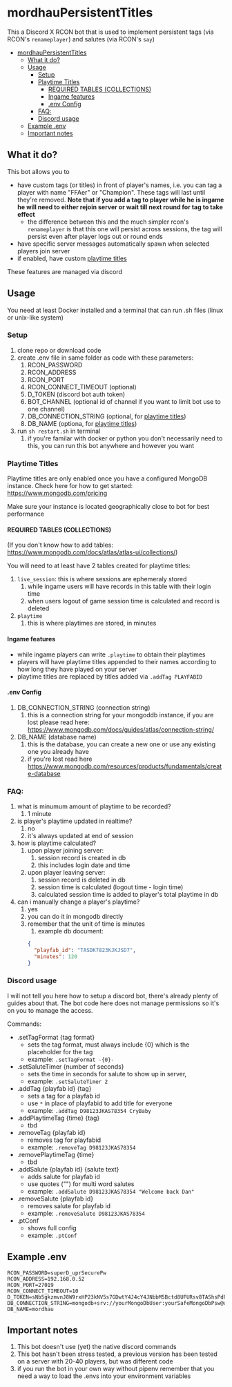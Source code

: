 # mordhauPersistentTitles

This a Discord X RCON bot that is used to implement persistent tags (via RCON's `renameplayer`) and salutes (via RCON's `say`)

- [mordhauPersistentTitles](#mordhaupersistenttitles)
  - [What it do?](#what-it-do)
  - [Usage](#usage)
    - [Setup](#setup)
    - [Playtime Titles](#playtime-titles)
      - [REQUIRED TABLES (COLLECTIONS)](#required-tables-collections)
      - [Ingame features](#ingame-features)
      - [.env Config](#env-config)
    - [FAQ:](#faq)
    - [Discord usage](#discord-usage)
  - [Example .env](#example-env)
  - [Important notes](#important-notes)

## What it do?

This bot allows you to 
- have custom tags (or titles) in front of player's names, i.e. you can tag a player with name "FFAer" or "Champion". These tags will last until they're removed. **Note that if you add a tag to player while he is ingame he will need to either rejoin server or wait till next round for tag to take effect**
  - the difference between this and the much simpler rcon's `renameplayer` is that this one will persist across sessions, the tag will persist even after player logs out or round ends
- have specific server messages automatically spawn when selected players join server
- if enabled, have custom [playtime titles](#playtime-titles)

These features are managed via discord


## Usage
You need at least Docker installed and a terminal that can run .sh files (linux or unix-like system)

### Setup

1. clone repo or download code
1. create .env file in same folder as code with these parameters:
    1. RCON_PASSWORD
    1. RCON_ADDRESS
    1. RCON_PORT
    2. RCON_CONNECT_TIMEOUT (optional)
    3. D_TOKEN (discord bot auth token)
    4. BOT_CHANNEL (optional id of channel if you want to limit bot use to one channel)
    5. DB_CONNECTION_STRING (optional, for [playtime titles](#playtime-titles))
    6. DB_NAME (optiona, for [playtime titles](#playtime-titles))
2. run `sh restart.sh` in terminal
    1. if you're familar with docker or python you don't necessarily need to this, you can run this bot anywhere and however you want

### Playtime Titles
Playtime titles are only enabled once you have a configured MongoDB instance.
Check here for how to get started: https://www.mongodb.com/pricing

Make sure your instance is located geographically close to bot for best performance

#### REQUIRED TABLES (COLLECTIONS)
(If you don't know how to add tables: https://www.mongodb.com/docs/atlas/atlas-ui/collections/)

You will need to at least have 2 tables created for playtime titles:
1. `live_session`: this is where sessions are ephemeraly stored
   1. while ingame users will have records in this table with their login time
   2. when users logout of game session time is calculated and record is deleted
2. `playtime`
   1. this is where playtimes are stored, in minutes

#### Ingame features
- while ingame players can write `.playtime` to obtain their playtimes
- players will have playtime titles appended to their names according to how long they have played on your server
- playtime titles are replaced by titles added via `.addTag PLAYFABID`

#### .env Config
1. DB_CONNECTION_STRING (connection string)
   1. this is a connection string for your mongoddb instance, if you are lost please read here: https://www.mongodb.com/docs/guides/atlas/connection-string/
2. DB_NAME (database name)
   1. this is the database, you can create a new one or use any existing one you already have
   2. if you're lost read here https://www.mongodb.com/resources/products/fundamentals/create-database

### FAQ:
1. what is minumum amount of playtime to be recorded?
   1. 1 minute
2. is player's playtime updated in realtime?
   1. no
   2. it's always updated at end of session
3. how is playtime calculated?
   1. upon player joining server:
      1. session record is created in db
      2. this includes login date and time
   2. upon player leaving server:
      1. session record is deleted in db
      2. session time is calculated (logout time - login time)
      3. calculated session time is added to player's total playtime in db
4. can i manually change a player's playtime?
   1. yes
   2. you can do it in mongodb directly
   3. remember that the unit of time is minutes
      1. example db document:
      ```json
      {
        "playfab_id": "TASDK7823KJKJSD7",
        "minutes": 120
      }
      ```

### Discord usage

I will not tell you here how to setup a discord bot, there's already plenty of guides about that. The bot code here does not manage permissions so it's on you to manage the access.

Commands:
- .setTagFormat {tag format}
  - sets the tag format, must always include {0} which is the placeholder for the tag
  - example: `.setTagFormat -{0}-`
- .setSaluteTimer {number of seconds}
  - sets the time in seconds for salute to show up in server,
  - example: `.setSaluteTimer 2`
- .addTag {playfab id} {tag}
  - sets a tag for a playfab id
  - use `*` in place of playfabid to add title for everyone
  - example: `.addTag D98123JKAS78354 CryBaby`
- .addPlaytimeTag {time} {tag}
  - tbd
- .removeTag {playfab id}
  - removes tag for playfabid
  - example: `.removeTag D98123JKAS78354`
- .removePlaytimeTag {time}
  - tbd
- .addSalute {playfab id} {salute text}
  - adds salute for playfab id
  - use quotes ("") for multi word salutes
  - example: `.addSalute D98123JKAS78354 "Welcome back Dan"`
- .removeSalute {playfab id}
  - removes salute for playfab id
  - example: `.removeSalute D98123JKAS78354`
- .ptConf
  - shows full config
  - example: `.ptConf`

## Example .env
```
RCON_PASSWORD=superD_uprSecurePw
RCON_ADDRESS=192.168.0.52
RCON_PORT=27019
RCON_CONNECT_TIMEOUT=10
D_TOKEN=sNb5gkzmvnJ8W9rxHP23kNV5s7GDwtY4J4cY4JNbbM5Bctd8UFURsv8TAShsPdPDXFcaai2WlPaHy3Rxis5C3m5dHXk1leUU
DB_CONNECTION_STRING=mongodb+srv://yourMongoDbUser:yourSafeMongoDbPsw@url.to.mongodb.net
DB_NAME=mordhau
```


## Important notes
1. This bot doesn't use (yet) the native discord commands
2. This bot hasn't been stress tested, a previous version has been tested on a server with 20-40 players, but was different code
3. if you run the bot in your own way without pipenv remember that you need a way to load the .envs into your environment variables
